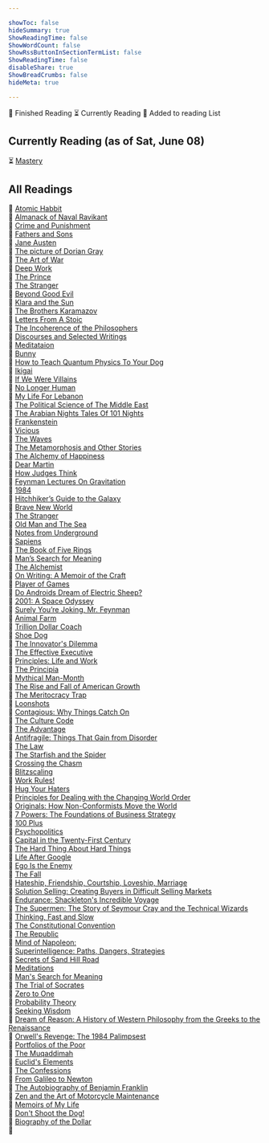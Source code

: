 ```yaml
---

showToc: false
hideSummary: true
ShowReadingTime: false
ShowWordCount: false
ShowRssButtonInSectionTermList: false
ShowReadingTime: false
disableShare: true
ShowBreadCrumbs: false
hideMeta: true

---
```


📗 Finished Reading ⏳ Currently Reading 📕 Added to reading List


## Currently Reading (as of Sat, June 08)
⏳ [Mastery](https://www.amazon.com/Mastery-Robert-Greene/dp/014312417X)



## All Readings
📗 [Atomic Habbit]()
<br>
📕 [Almanack of Naval Ravikant]()
<br>
📕 [Crime and Punishment]()
<br>
📕 [Fathers and Sons]()
<br>
📕 [Jane Austen]()
<br>
📕 [The picture of Dorian Gray]()
<br>
📕 [The Art of War]()
<br>
📗 [Deep Work]()
<br>
📕 [The Prince]()
<br>
📕 [The Stranger]()
<br>
📕 [Beyond Good Evil]()
<br>
📗 [Klara and the Sun]()
<br>
📕 [The Brothers Karamazov]()
<br>
📕 [Letters From A Stoic]()
<br>
📕 [The Incoherence of the Philosophers]()
<br>
📕 [Discourses and Selected Writings]()
<br>
📕 [Meditataion]()
<br>
📕 [Bunny]()
<br>
📕 [How to Teach Quantum Physics To Your Dog]()
<br>
📕 [Ikigai]()
<br>
📕 [If We Were Villains]()
<br>
📕 [No Longer Human]()
<br>
📕 [My Life For Lebanon]()
<br>
📕 [The Political Science of The Middle East]()
<br>
📕 [The Arabian Nights Tales Of 101 Nights]()
<br>
📕 [Frankenstein]()
<br>
📕 [Vicious]()
<br>
📕 [The Waves]()
<br>
📕 [The Metamorphosis and Other Stories]()
<br>
📕 [The Alchemy of Happiness]()
<br>
📗 [Dear Martin]()
<br>
📕 [How Judges Think]()
<br>
📕 [Feynman Lectures On Gravitation]()
<br>
📕 [1984]()
<br>
📕 [Hitchhiker’s Guide to the Galaxy]()
<br>
📕 [Brave New World]()
<br>
📕 [The Stranger]()
<br>
📕 [Old Man and The Sea]()
<br>
📕 [Notes from Underground]()
<br>
📕 [Sapiens](https://www.amazon.com/Sapiens-Humankind-Yuval-Noah-Harari/dp/0062316095)
<br>
📕 [The Book of Five Rings ]()
<br>
📕 [Man’s Search for Meaning]()
<br>
📕 [The Alchemist]()
<br>
📕 [On Writing: A Memoir of the Craft](https://www.amazon.com/Writing-10th-Anniversary-Memoir-Craft/dp/1439156816)
<br>
📕 [Player of Games]()
<br>
📕 [Do Androids Dream of Electric Sheep?](https://www.amazon.com/Androids-Dream-Electric-Sheep-inspiration-ebook/dp/B000SEGTI0)
<br>
📕 [2001: A Space Odyssey]()
<br>
📕 [Surely You’re Joking, Mr. Feynman]()
<br>
📕 [Animal Farm]()
<br>
📕 [Trillion Dollar Coach]()
<br>
📕 [Shoe Dog]()
<br>
📕 [The Innovator's Dilemma]()
<br>
📕 [The Effective Executive]()
<br>
📕 [Principles: Life and Work]()
<br>
📕 [The Principia]()
<br>
📕 [Mythical Man-Month]()
<br>
📕 [The Rise and Fall of American Growth]()
<br>
📕 [The Meritocracy Trap]()
<br>
📕 [Loonshots]()
<br>
📕 [Contagious: Why Things Catch On]()
<br>
📕 [The Culture Code]()
<br>
📕 [The Advantage]()
<br>
📕 [Antifragile: Things That Gain from Disorder]()
<br>
📕 [The Law]()
<br>
📕 [The Starfish and the Spider]()
<br>
📕 [Crossing the Chasm]()
<br>
📕 [Blitzscaling]()
<br>
📕 [Work Rules!]()
<br>
📕 [Hug Your Haters]()
<br>
📕 [Principles for Dealing with the Changing World Order]()
<br>
📕 [Originals: How Non-Conformists Move the World]()
<br>
📕 [7 Powers: The Foundations of Business Strategy]()
<br>
📕 [100 Plus]()
<br>
📕 [Psychopolitics]()
<br>
📕 [Capital in the Twenty-First Century]()
<br>
📕 [The Hard Thing About Hard Things]()
<br>
📕 [Life After Google]()
<br>
📕 [Ego Is the Enemy]()
<br>
📕 [The Fall]()
<br>
📕 [Hateship, Friendship, Courtship, Loveship, Marriage]()
<br>
📕 [Solution Selling: Creating Buyers in Difficult Selling Markets]()
<br>
📕 [Endurance: Shackleton's Incredible Voyage]()
<br>
📕 [The Supermen: The Story of Seymour Cray and the Technical Wizards]()
<br>
📕 [Thinking, Fast and Slow]()
<br>
📕 [The Constitutional Convention]()
<br>
📕 [The Republic]()
<br>
📕 [Mind of Napoleon:]()
<br>
📕 [Superintelligence: Paths, Dangers, Strategies ]()
<br>
📕 [Secrets of Sand Hill Road]()
<br>
📕 [Meditations]()
<br>
📕 [Man's Search for Meaning]()
<br>
📕 [The Trial of Socrates]()
<br>
📗 [Zero to One]()
<br>
📕 [Probability Theory]()
<br>
📕 [Seeking Wisdom]()
<br>
📕 [Dream of Reason: A History of Western Philosophy from the Greeks to the Renaissance]()
<br>
📕 [Orwell's Revenge: The 1984 Palimpsest ]()
<br>
📕 [Portfolios of the Poor]()
<br>
📕 [The Muqaddimah]()
<br>
📕 [Euclid's Elements]()
<br>
📕 [The Confessions]()
<br>
📕 [From Galileo to Newton]()
<br>
📕 [The Autobiography of Benjamin Franklin]()
<br>
📕 [Zen and the Art of Motorcycle Maintenance]()
<br>
📕 [Memoirs of My Life]()
<br>
📕 [Don't Shoot the Dog!]()
<br>
📕 [Biography of the Dollar]()
<br>
📕 []()


